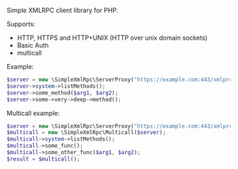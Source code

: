 Simple XMLRPC client library for PHP.

Supports:

 * HTTP, HTTPS and HTTP+UNIX (HTTP over unix domain sockets)
 * Basic Auth
 * multicall

Example:
```php
$server = new \SimpleXmlRpc\ServerProxy("https://example.com:443/xmlprc");
$server->system->listMethods();
$server->some_method($arg1, $arg2);
$server->some->very->deep->method();
```

Multicall example:
```php
$server = new \SimpleXmlRpc\ServerProxy("https://example.com:443/xmlprc");
$multicall = new \SimpleXmlRpc\Multicall($server);
$multicall->system->listMethods();
$multicall->some_func();
$multicall->some_other_func($arg1, $arg2);
$result = $multicall();
```